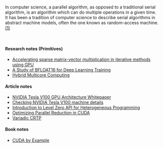 In computer science, a parallel algorithm, as opposed to a traditional serial
algorithm, is an algorithm which can do multiple operations in a given time. It
has been a tradition of computer science to describe serial algorithms in
abstract machine models, often the one known as random-access machine. [(1)]

[(1)]: https://en.wikipedia.org/wiki/Parallel_algorithm

<br>


#### Research notes (Primitives)

- [Accelerating sparse matrix-vector multiplication in iterative methods using GPU](https://gist.github.com/wolfram77/7e1d39edf5bbec61876d43269af72ed8)
- [A Study of BFLOAT16 for Deep Learning Training](https://gist.github.com/wolfram77/7b75d693bbd18b2607342f8dd6bb6b0d)
- [Hybrid Multicore Computing](https://gist.github.com/wolfram77/05dab9b615b6fb2db22a3993251d01a6)


#### Article notes

- [NVIDIA Tesla V100 GPU Architecture Whitepaper](https://gist.github.com/wolfram77/a42aeb021a2fec7b7e85ceb71b398772)
- [Checking NVIDIA Tesla V100 machine details](https://gist.github.com/wolfram77/c7fb88feffe6df670eabc4861eda8154)
- [Introduction to Level Zero API for Heterogeneous Programming](https://gist.github.com/wolfram77/ac0388a5409fa3871b609e5abf6d2967)
- [Optimizing Parallel Reduction in CUDA](https://gist.github.com/wolfram77/84399281f104446226701723eb310241)
- [Variadic CRTP](https://gist.github.com/wolfram77/1e84da30db559b34622ef85aeb97980a)


#### Book notes

- [CUDA by Example](https://gist.github.com/wolfram77/72c51e494eaaea1c21a9c4021ad0f320)
